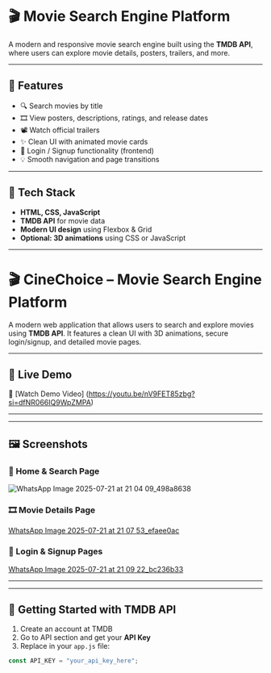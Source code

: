 # 🎬 Movie Search Engine Platform

A modern and responsive movie search engine built using the **TMDB API**, where users can explore movie details, posters, trailers, and more.

---

## 🚀 Features

- 🔍 Search movies by title
- 🎞️ View posters, descriptions, ratings, and release dates
- 📽️ Watch official trailers
- ✨ Clean UI with animated movie cards
- 🔐 Login / Signup functionality (frontend)
- 💡 Smooth navigation and page transitions

---

## 🧰 Tech Stack

- **HTML, CSS, JavaScript**
- **TMDB API** for movie data
- **Modern UI design** using Flexbox & Grid
- **Optional: 3D animations** using CSS or JavaScript

---
# 🎬 CineChoice – Movie Search Engine Platform

A modern web application that allows users to search and explore movies using **TMDB API**. It features a clean UI with 3D animations, secure login/signup, and detailed movie pages.

---

## 🔗 Live Demo

🎥 [Watch Demo Video] (https://youtu.be/nV9FET85zbg?si=dfNR066IQ9WpZMPA)

---

---

## 🖼️ Screenshots

### 🔎 Home & Search Page
![WhatsApp Image 2025-07-21 at 21 04 09_498a8638](https://github.com/user-attachments/assets/296fa736-b568-4d57-935a-a6ec82d1fb4f)


### 🎞️ Movie Details Page
[WhatsApp Image 2025-07-21 at 21 07 53_efaee0ac](https://github.com/user-attachments/assets/a44e4f31-6621-414c-b4bd-f209ed4da3a8)


### 🔐 Login & Signup Pages
[WhatsApp Image 2025-07-21 at 21 09 22_bc236b33](https://github.com/user-attachments/assets/c3addcc6-708e-40af-9502-d4fa6e824d6a)


---



---

## 🔑 Getting Started with TMDB API

1. Create an account at TMDB
2. Go to API section and get your **API Key**
3. Replace in your `app.js` file:

```js
const API_KEY = "your_api_key_here";




